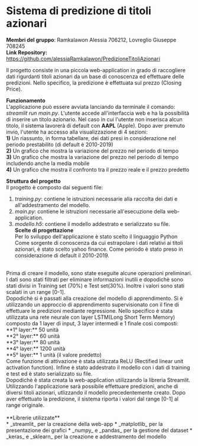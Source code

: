 # Sistema di predizione di titoli azionari
**Membri del gruppo**: Ramkalawon Alessia 706212, Lovreglio Giuseppe 708245
<br> **Link Repository:** https://github.com/alessiaRamkalawon/PredizioneTitoliAzionari
<br>

Il progetto consiste in una piccola web-application in grado di raccogliere dati rigurdanti titoli azionari da un base di conoscenza ed effettuare delle predizioni.
Nello specifico, la predizione è effettuata sul prezzo (Closing Price).
<br>

**Funzionamento**
<br>
L'applicazione può essere avviata lanciando da terminale il comando: *streamlit run main.py*.
L'utente accede all'interfaccia web e ha la possibilità di inserire un titolo azionario.
Nel caso in cui l'utente non inserisca alcun titolo, il sistema lavorerà di default con **AAPL** (Apple).
Dopo aver premuto invio, l'utente ha accesso alla visualizzazione di 4 sezioni: <br>
**1)** Un riassunto, in forma tabellare, dei dati presi in considerazione nel periodo prestabilito (di default è 2010-2019) <br>
**2)** Un grafico che mostra la variazione del prezzo nel periodo di tempo <br>
**3)** Un grafico che mostra la variazione del prezzo nel periodo di tempo includendo anche la media mobile <br>
**4)** Un grafico che mostra il confronto tra il prezzo reale e il prezzo predetto <br> 

**Struttura del progetto** <br>
Il progetto è composto dai seguenti file: <br>
1) *training.py*: contiene le istruzioni necessarie alla raccolta dei dati e all'addestramento del modello.
2) *main.py*: contiene le istruzioni necessarie all'esecuzione della web-application.
3) *modello.h5*: contiene il modello addestrato e serializzato su file. <br>
**Scelte di progettazione**   
Per lo sviluppo dell'applicazione è stato scelto il linguaggio Python<br>
Come sorgente di conoscenza da cui estrapolare i dati relativi ai titoli azionari, è stato scelto yahoo finance.
Come periodo è stato preso in considerazione di default il 2010-2019.
<br>
Prima di creare il modello, sono state eseguite alcune operazioni preliminari. 
I dati sono stati filtrati per eliminare informazioni inutili e dopodichè sono stati divisi in Training set (70%) e Test set(30%).
Inoltre i valori sono stati scalati in un range [0-1]. <br>
Dopodichè si è passati alla creazione del modello di apprendimento. Si è utilizzando un approccio di apprendimento supervisionato con il fine di effettuare le predizioni mediante regressione. Nello specifico è stata utilizzata una rete neurale con layer LSTM(Long Short Term Memory) composto da 1 layer di input, 3 layer intermedi e 1 finale così composti: <br>
**1° layer:** 50 unità <br>
**2° layer:** 60 unità <br>
**3° layer:** 80 unità <br>
**4° layer:** 1200 unità <br>
**5° layer:** 1 unità (il valore predetto) <br>
Come funzione di attivazione è stata utilizzata ReLU (Rectified linear unit activation function).
Infine è stato addestrato il modello con i dati di training e test ed è stato serializzato su file.
<br>
Dopodichè è stata creata la web-application utilizzando la libreria Streamlit.
Utilizzando l'applicazione sarà possibile effettuare predizioni, anche di diversi titoli azionari, utlizzando il modello precedentemente creato.
Dopo aver effettuato la predizione, il sistema riporta i valori dal range [0-1] al range originale.
<br> <br>
**Librerie utilizzate**
<br>
* _streamlit_ per la creazione della web-app
* _matplotlib_ per la presentazione dei grafici
* _numpy_ e _pandas_ per la gestione del dataset
* _keras_ e _sklearn_ per la creazione e addestramento del modello


